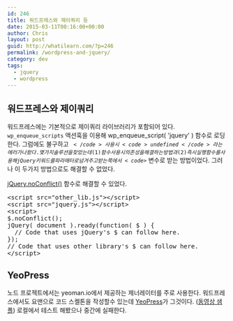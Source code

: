 ```yaml
---
id: 246
title: 워드프레스와 제이쿼리 등
date: 2015-03-11T00:16:00+00:00
author: Chris
layout: post
guid: http://whatilearn.com/?p=246
permalink: /wordpress-and-jquery/
category: dev
tags:
  - jquery
  - wordpress
---
```

<h2>워드프레스와 제이쿼리</h2>

워드프레스에는 기본적으로 제이쿼리 라이브러리가 포함되어 있다. <code>wp_enqueue_scripts</code> 액션훅을 이용해 wp_enqueue_script( 'jquery' ) 함수로 로딩한다. 그럼에도 불구하고 <code>$</code> 사용시 <code>undefined</code>라는 에러가 나왔다. 몇가지 솔루션을 찾았는데 (1) 함수 사용시 의존성을 해결하는 방법과 (2) 즉시 실행함수를 사용해 jQuery 키워드를 파라매터로 넘겨주고 받는 쪽에서 <code>$</code> 변수로 받는 방법이었다. 그러나 이 두가지 방법으로도 해결할 수 없었다.

<a href="http://api.jquery.com/jQuery.noConflict/">jQuery.noConflict()</a> 함수로 해결할 수 있었다.

<pre class="lang:js decode:true ">&lt;script src="other_lib.js"&gt;&lt;/script&gt;
&lt;script src="jquery.js"&gt;&lt;/script&gt;
&lt;script&gt;
$.noConflict();
jQuery( document ).ready(function( $ ) {
  // Code that uses jQuery's $ can follow here.
});
// Code that uses other library's $ can follow here.
&lt;/script&gt;</pre>

<h2>YeoPress</h2>

노드 프로젝트에서는 yeoman.io에서 제공하는 제너레이터를 주로 사용한다. 워드프레스에서도 요맨으로 코드 스켈톤을 작성할수 있는데 <a href="https://github.com/wesleytodd/YeoPress">YeoPress</a>가 그것이다. (<a href="https://www.youtube.com/watch?v=WSG0P5VpSUk">동영상 샘플</a>) 로컬에서 테스트 해봤으나 중간에 실패한다.